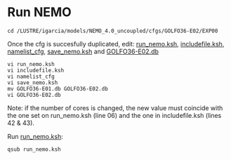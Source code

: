 # Run NEMO
```
cd /LUSTRE/igarcia/models/NEMO_4.0_uncoupled/cfgs/GOLFO36-E02/EXP00
```

Once the cfg is succesfully duplicated, edit: [run_nemo.ksh](run_nemo.ksh), [includefile.ksh](includefile.ksh), [namelist_cfg](namelist_cfg), [save_nemo.ksh](save_nemo.ksh) and [GOLFO36-E02.db](GOLFO36-E02.db)  
```
vi run_nemo.ksh
vi includefile.ksh
vi namelist_cfg
vi save_nemo.ksh
mv GOLFO36-E01.db GOLFO36-E02.db 
vi GOLFO36-E02.db
```

Note: if the number of cores is changed, the new value must coincide with the one set on run_nemo.ksh (line 06) and the one in includefile.ksh (lines 42 & 43).

Run [run_nemo.ksh](run_nemo.ksh):
```
qsub run_nemo.ksh 
```
